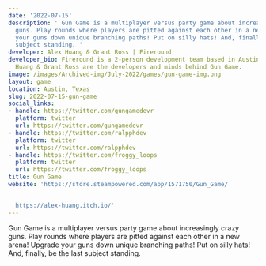 ```yaml
---
date: '2022-07-15'
description: ' Gun Game is a multiplayer versus party game about increasingly crazy
  guns. Play rounds where players are pitted against each other in a new arena! Upgrade
  your guns down unique branching paths! Put on silly hats! And, finally, be the last
  subject standing. '
developer: Alex Huang & Grant Ross | Fireround
developer_bio: Fireround is a 2-person development team based in Austin, Texas. Alex
  Huang & Grant Ross are the developers and minds behind Gun Game.
image: /images/Archived-img/July-2022/games/gun-game-img.png
layout: game
location: Austin, Texas
slug: 2022-07-15-gun-game
social_links:
- handle: https://twitter.com/gungamedevr
  platform: twitter
  url: https://twitter.com/gungamedevr
- handle: https://twitter.com/ralpphdev
  platform: twitter
  url: https://twitter.com/ralpphdev
- handle: https://twitter.com/froggy_loops
  platform: twitter
  url: https://twitter.com/froggy_loops
title: Gun Game
website: 'https://store.steampowered.com/app/1571750/Gun_Game/


  https://alex-huang.itch.io/'
---
```


 Gun Game is a multiplayer versus party game about increasingly crazy guns. Play rounds where players are pitted against each other in a new arena! Upgrade your guns down unique branching paths! Put on silly hats! And, finally, be the last subject standing. 